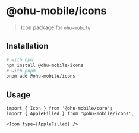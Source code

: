 # @ohu-mobile/icons

> Icon package for `ohu-mobile`

## Installation

```bash
# with npm
npm install @ohu-mobile/icons
# with pnpm
pnpm add @ohu-mobile/icons
```

## Usage

```tsx
import { Icon } from '@ohu-mobile/core';
import { AppleFilled } from '@ohu-mobile/icons';

<Icon type={AppleFilled} />
```


